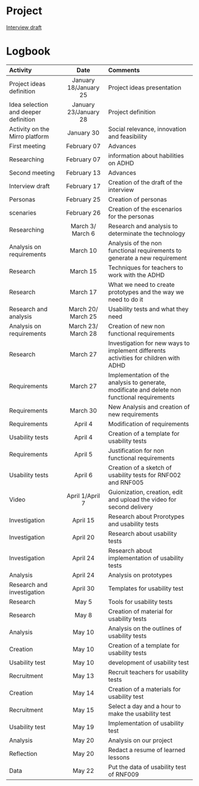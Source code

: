# Project

[Interview draft](https://alumnosuady-my.sharepoint.com/:w:/g/personal/a17001639_alumnos_uady_mx/ES1aqlif5VZNuFUMMfz4HJYB0aDMRV5jPS3KEYEDgS2fAQ?e=95N5sa)

# Logbook

| Activity                                               | Date       | Comments                       |
| :----------------------------------------------------- | :---------:| :------------------------------------------------------ |
|Project ideas definition                               | January 18/January 25| Project ideas presentation|
| Idea selection and deeper definition                   | January 23/January 28| Project definition   |
| Activity on the Mirro platform                         | January 30 | Social relevance, innovation and feasibility            |
| First meeting                                          | February 07| Advances                                                |
| Researching                                        | February 07| information about habilities on ADHD                                               |
| Second meeting                                         | February 13| Advances                                                |
| Interview draft                                    | February 17| Creation of the draft of the interview   |
| Personas                                    | February 25| Creation of personas                                                |
| scenaries                                      | February 26| Creation of the escenarios for the personas                                             |
| Researching | March 3/ March 6 | Research and analysis to determinate the technology |
| Analysis on requirements | March 10  | Analysis of the non functional requirements to generate a new requirement |
| Research | March 15 | Techniques for teachers to work with the ADHD |
| Research | March 17 | What we need to create prototypes and the way we need to do it |
| Research and analysis | March 20/ March 25 | Usability tests and what they need |
| Analysis on requirements | March 23/ March 28 | Creation of new non functional requirements |
| Research | March 27 | Investigation for new ways to implement differents activities for children with ADHD |
| Requirements| March 27 | Implementation of the analysis to generate, modificate and delete non functional requirements |
| Requirements | March 30 | New Analysis and creation of new requirements |
| Requirements | April 4 | Modification of requirements |
| Usability tests | April 4 | Creation of a template for usability tests |
| Requirements | April 5 | Justification for non functional requirements |
| Usability tests | April 6 | Creation of a sketch of usability tests for RNF002 and RNF005 |
| Video | April 1/April 7 | Guionization, creation, edit and upload the video for second delivery |
|  Investigation | April 15 | Research about Prorotypes and usability tests |
| Investigation | April 20 | Research about usability tests |
|  Investigation | April 24 | Research about implementation of usability tests |
| Analysis | April 24 | Analysis on prototypes |
| Research and investigation | April 30 | Templates for usability test |
| Research | May 5 | Tools for usability tests |
| Research | May 8 | Creation of material for usability tests |
| Analysis | May 10 | Analysis on the outlines of usability tests |
| Creation | May 10 | Creation of a template for usability tests |
| Usability test | May 10 | development of usability test |
| Recruitment | May 13 | Recruit teachers for usability tests |
| Creation | May 14 | Creation of a materials for usability test |
| Recruitment | May 15 | Select a day and a hour to make the usability test |
| Usability test  | May 19 | Implementation of usability test |
| Analysis | May 20 | Analysis on our project |
| Reflection | May 20 | Redact a resume of learned lessons |
| Data | May 22 | Put the data of usability test of RNF009 |
